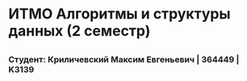 # ИТМО Алгоритмы и структуры данных (2 семестр)
## 
### Студент: Криличевский Максим Евгеньевич | 364449 | K3139


